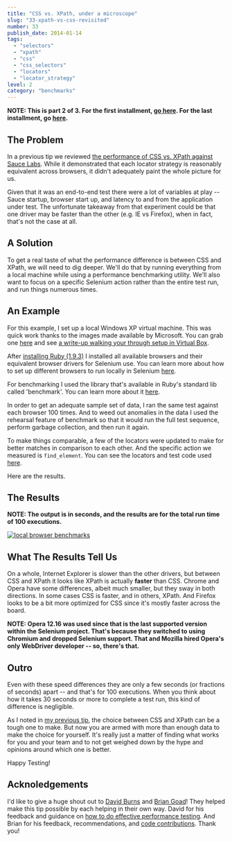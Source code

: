 ```yaml
---
title: "CSS vs. XPath, under a microscope"
slug: "33-xpath-vs-css-revisited"
number: 33
publish_date: 2014-01-14
tags:
  - "selectors"
  - "xpath"
  - "css"
  - "css_selectors"
  - "locators"
  - "locator_strategy"
level: 2
category: "benchmarks"
---
```


__NOTE: This is part 2 of 3. For the first installment, [go here](http://elementalselenium.com/tips/32-xpath-vs-css). For the last installment, go [here](http://elementalselenium.com/tips/34-xpath-vs-css-revisited-2).__

## The Problem

In a previous tip we reviewed [the performance of CSS vs. XPath against Sauce Labs](http://elementalselenium.com/tips/32-xpath-vs-css). While it demonstrated that each locator strategy is reasonably equivalent across browsers, it didn't adequately paint the whole picture for us.

Given that it was an end-to-end test there were a lot of variables at play -- Sauce startup, browser start up, and latency to and from the application under test. The unfortunate takeaway from that experiment could be that one driver may be faster than the other (e.g. IE vs Firefox), when in fact, that's not the case at all.

## A Solution

To get a real taste of what the performance difference is between CSS and XPath, we will need to dig deeper. We'll do that by running everything from a local machine while using a performance benchmarking utility. We'll also want to focus on a specific Selenium action rather than the entire test run, and run things numerous times.

## An Example

For this example, I set up a local Windows XP virtual machine. This was quick work thanks to the images made available by Microsoft. You can grab one [here](http://www.modern.ie/en-us/virtualization-tools#downloads) and see [a write-up walking your through setup in Virtual Box](http://webees.me/installing-virtualbox-for-mac-and-set-up-modern-ie/).

After [installing Ruby (1.9.3)](http://rubyinstaller.org/downloads/) I installed all available browsers and their equivalent browser drivers for Selenium use. You can learn more about how to set up different browsers to run locally in Selenium [here](http://elementalselenium.com/tips/29-chrome-driver).

For benchmarking I used the library that's available in Ruby's standard lib called 'benchmark'. You can learn more about it [here](http://rubylearning.com/blog/2013/06/19/how-do-i-benchmark-ruby-code/).

In order to get an adequate sample set of data, I ran the same test against each browser 100 times. And to weed out anomalies in the data I used the rehearsal feature of benchmark so that it would run the full test sequence, perform garbage collection, and then run it again.

To make things comparable, a few of the locators were updated to make for better matches in comparison to each other. And the specific action we measured is `find_element`. You can see the locators and test code used [here](https://github.com/tourdedave/selenium-benchmark/blob/master/lib/page-objects/small_dom.rb).

Here are the results.

## The Results

__NOTE: The output is in seconds, and the results are for the total run time of 100 executions.__

[![local browser benchmarks](/img/local-browser-benchmarks.png)](http://elementalselenium.com/img/local-browser-benchmarks.png)

## What The Results Tell Us

On a whole, Internet Explorer is slower than the other drivers, but between CSS and XPath it looks like XPath is actually __faster__ than CSS. Chrome and Opera have some differences, albeit much smaller, but they sway in both directions. In some cases CSS is faster, and in others, XPath. And Firefox looks to be a bit more optimized for CSS since it's mostly faster across the board.

__NOTE: Opera 12.16 was used since that is the last supported version within the Selenium project. That's because they switched to using Chromium and dropped Selenium support. That and Mozilla hired Opera's only WebDriver developer -- so, there's that.__

## Outro

Even with these speed differences they are only a few seconds (or fractions of seconds) apart -- and that's for 100 executions. When you think about how it takes 30 seconds or more to complete a test run, this kind of difference is negligible.

As I noted in [my previous tip](http://elementalselenium.com/tips/32-xpath-vs-css), the choice between CSS and XPath can be a tough one to make. But now you are armed with more than enough data to make the choice for yourself. It's really just a matter of finding what works for you and your team and to not get weighed down by the hype and opinions around which one is better.

Happy Testing!

## Acknoledgements

I'd like to give a huge shout out to [David Burns](https://twitter.com/AutomatedTester) and [Brian Goad](https://twitter.com/bbbco)! They helped make this tip possible by each helping in their own way. David for his feedback and guidance on [how to do effective performance testing](https://www.youtube.com/watch?v=qQgDDAan4rM). And Brian for his feedback, recommendations, and [code contributions](https://twitter.com/bbbco/status/421707164919418880). Thank you!
